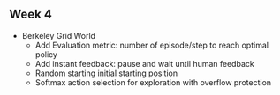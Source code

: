 ## Week 4
- Berkeley Grid World
	- Add Evaluation metric: number of episode/step to reach optimal policy
	- Add instant feedback: pause and wait until human feedback
	- Random starting initial starting position
	- Softmax action selection for exploration with overflow protection
